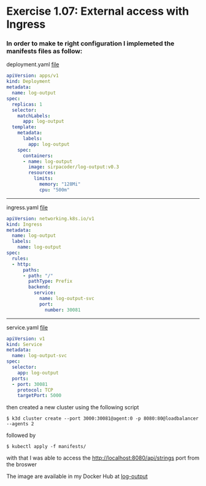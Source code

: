 # Exercise 1.07: External access with Ingress

### In order to make te right configuration I implemeted the manifests files as follow:

deployment.yaml [file](./log-output/manifests/deployment.yml)
```yaml
apiVersion: apps/v1
kind: Deployment
metadata:
  name: log-output
spec:
  replicas: 1
  selector:
    matchLabels:
      app: log-output
  template:
    metadata:
      labels:
        app: log-output
    spec:
      containers:
      - name: log-output
        image: sirpacoder/log-output:v0.3
        resources:
          limits:
            memory: "128Mi"
            cpu: "500m"
```
___
ingress.yaml [file](./log-output/manifests/ingress.yaml)
```yaml
apiVersion: networking.k8s.io/v1
kind: Ingress
metadata:
  name: log-output
  labels:
    name: log-output
spec:
  rules:
  - http:
      paths:
      - path: "/"
        pathType: Prefix
        backend:
          service:
            name: log-output-svc
            port: 
              number: 30081
```
___
service.yaml [file](./project/manifests/service.yaml)

```yaml
apiVersion: v1
kind: Service
metadata:
  name: log-output-svc
spec:
  selector:
    app: log-output
  ports:
  - port: 30081
    protocol: TCP
    targetPort: 5000
```
then created a new cluster using the following script

```
$ k3d cluster create --port 3000:30081@agent:0 -p 8080:80@loadbalancer --agents 2
```
followed by
```
$ kubectl apply -f manifests/
```

with that I was able to access the [http://localhost:8080/api/strings](http://localhost:8080/api/strings) port from the broswer

The image are available in my Docker Hub at [log-output](https://hub.docker.com/r/sirpacoder/log-output)